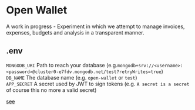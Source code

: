 # Open Wallet
A work in progress - Experiment in which we attempt to manage invoices, expenses, budgets and analysis in a transparent manner.

## .env
```MONGODB_URI``` Path to reach your database (e.g.```mongodb+srv://<username>:<password>@cluster0-e7fdv.mongodb.net/test?retryWrites=true```) <br />
```DB_NAME``` The database name (e.g. ```open-wallet``` or ```test```) <br />
```APP_SECRET``` A secret used by JWT to sign tokens (e.g. ```A secret is a secret``` of course this no more a valid secret)<br />

[see](./backend/.env.example)
